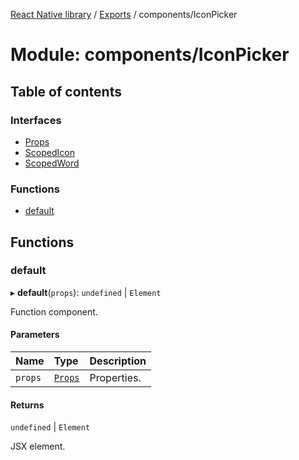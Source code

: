 [React Native library](../index.md) / [Exports](../modules.md) / components/IconPicker

# Module: components/IconPicker

## Table of contents

### Interfaces

- [Props](../interfaces/components_IconPicker.Props.md)
- [ScopedIcon](../interfaces/components_IconPicker.ScopedIcon.md)
- [ScopedWord](../interfaces/components_IconPicker.ScopedWord.md)

### Functions

- [default](components_IconPicker.md#default)

## Functions

### default

▸ **default**(`props`): `undefined` \| `Element`

Function component.

#### Parameters

| Name | Type | Description |
| :------ | :------ | :------ |
| `props` | [`Props`](../interfaces/components_IconPicker.Props.md) | Properties. |

#### Returns

`undefined` \| `Element`

JSX element.
